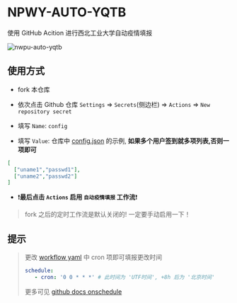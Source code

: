 # NPWY-AUTO-YQTB

使用 GitHub Acition 进行西北工业大学自动疫情填报

![nwpu-auto-yqtb](https://socialify.git.ci/2ndelement/nwpu-auto-yqtb/image?description=1&descriptionEditable=%20GitHub%20Acition%20%E8%A5%BF%E5%8C%97%E5%B7%A5%E4%B8%9A%E5%A4%A7%E5%AD%A6%E8%87%AA%E5%8A%A8%E7%96%AB%E6%83%85%E5%A1%AB%E6%8A%A5&font=Bitter&issues=1&language=1&name=1&owner=1&stargazers=1&theme=Light)

## 使用方式

- fork 本仓库

- 依次点击 Github 仓库 `Settings` => `Secrets`(侧边栏) => `Actions` => `New repository secret`

- 填写 `Name`: `config`

- 填写 `Value`: 仓库中 [config.json](config.json) 的示例, **如果多个用户签到就多项列表,否则一项即可**

```json
[
  ["uname1","passwd1"],
  ["uname2","passwd2"]
]
```

- ❗**最后点击 `Actions` 启用 `自动疫情填报` 工作流**❗
> fork 之后的定时工作流是默认关闭的! 一定要手动启用一下！

## 提示

> 更改 [workflow yaml](.github/workflows/main.yml) 中 cron 项即可填报更改时间
> ``` yaml
> schedule:
>    - cron: '0 0 * * *' # 此时间为 'UTF时间', +8h 后为 '北京时间'
> ```
> 更多可见 [github docs onschedule](https://docs.github.com/cn/actions/using-workflows/workflow-syntax-for-github-actions#onschedule)

